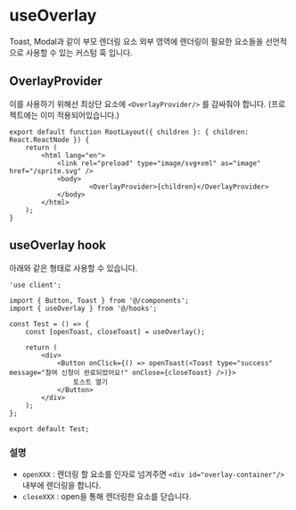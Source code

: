 # useOverlay

Toast, Modal과 같이 부모 렌더링 요소 외부 영역에 렌더링이 필요한 요소들을 선언적으로 사용할 수 있는 커스텀 훅 입니다.


## OverlayProvider

이를 사용하기 위해선 최상단 요소에 `<OverlayProvider/>` 를 감싸줘야 합니다.
(프로젝트에는 이미 적용되어있습니다.)

```tsx
export default function RootLayout({ children }: { children: React.ReactNode }) {
	return (
		<html lang="en">
			<link rel="preload" type="image/svg+xml" as="image" href="/sprite.svg" />
			<body>
					<OverlayProvider>{children}</OverlayProvider>
			</body>
		</html>
	);
}
```

## useOverlay hook

아래와 같은 형태로 사용할 수 있습니다.

```tsx
'use client';

import { Button, Toast } from '@/components';
import { useOverlay } from '@/hooks';

const Test = () => {
	const [openToast, closeToast] = useOverlay();

	return (
		<div>
			<Button onClick={() => openToast(<Toast type="success" message="참여 신청이 완료되었어요!" onClose={closeToast} />)}>
				토스트 열기
			</Button>
		</div>
	);
};

export default Test;

```

### 설명

- `openXXX` : 렌더링 할 요소를 인자로 넘겨주면 `<div id="overlay-container"/>` 내부에 렌더링을 합니다.
- `closeXXX` : open을 통해 렌더링한 요소를 닫습니다.